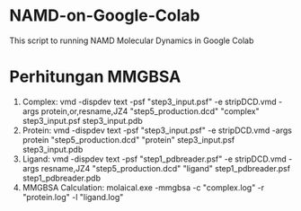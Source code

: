 # NAMD-on-Google-Colab
This script to running NAMD Molecular Dynamics in Google Colab

# Perhitungan MMGBSA

1. Complex: vmd -dispdev text -psf "step3_input.psf" -e stripDCD.vmd -args protein,or,resname,JZ4 "step5_production.dcd" "complex" step3_input.psf step3_input.pdb
2. Protein: vmd -dispdev text -psf "step3_input.psf" -e stripDCD.vmd -args protein "step5_production.dcd" "protein" step3_input.psf step3_input.pdb
3. Ligand: vmd -dispdev text -psf "step1_pdbreader.psf" -e stripDCD.vmd -args resname,JZ4 "step5_production.dcd" "ligand" step1_pdbreader.psf step1_pdbreader.pdb
4. MMGBSA Calculation: molaical.exe -mmgbsa -c "complex.log" -r "protein.log" -l "ligand.log"
